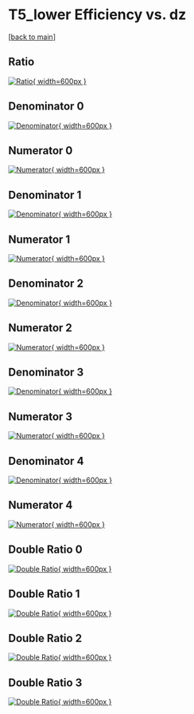 # T5_lower Efficiency vs. dz

[[back to main](./)]



## Ratio

[![Ratio](../mtv/var/T5_lower_loweta_321_1_eff_dz.png){ width=600px }](../mtv/var/T5_lower_loweta_321_1_eff_dz.pdf)

## Denominator 0

[![Denominator](../mtv/den/T5_lower_loweta_321_1_eff_dz_den0.png){ width=600px }](../mtv/den/T5_lower_loweta_321_1_eff_dz_den0.pdf)

## Numerator 0

[![Numerator](../mtv/num/T5_lower_loweta_321_1_eff_dz_num0.png){ width=600px }](../mtv/num/T5_lower_loweta_321_1_eff_dz_num0.pdf)

## Denominator 1

[![Denominator](../mtv/den/T5_lower_loweta_321_1_eff_dz_den1.png){ width=600px }](../mtv/den/T5_lower_loweta_321_1_eff_dz_den1.pdf)

## Numerator 1

[![Numerator](../mtv/num/T5_lower_loweta_321_1_eff_dz_num1.png){ width=600px }](../mtv/num/T5_lower_loweta_321_1_eff_dz_num1.pdf)

## Denominator 2

[![Denominator](../mtv/den/T5_lower_loweta_321_1_eff_dz_den2.png){ width=600px }](../mtv/den/T5_lower_loweta_321_1_eff_dz_den2.pdf)

## Numerator 2

[![Numerator](../mtv/num/T5_lower_loweta_321_1_eff_dz_num2.png){ width=600px }](../mtv/num/T5_lower_loweta_321_1_eff_dz_num2.pdf)

## Denominator 3

[![Denominator](../mtv/den/T5_lower_loweta_321_1_eff_dz_den3.png){ width=600px }](../mtv/den/T5_lower_loweta_321_1_eff_dz_den3.pdf)

## Numerator 3

[![Numerator](../mtv/num/T5_lower_loweta_321_1_eff_dz_num3.png){ width=600px }](../mtv/num/T5_lower_loweta_321_1_eff_dz_num3.pdf)

## Denominator 4

[![Denominator](../mtv/den/T5_lower_loweta_321_1_eff_dz_den4.png){ width=600px }](../mtv/den/T5_lower_loweta_321_1_eff_dz_den4.pdf)

## Numerator 4

[![Numerator](../mtv/num/T5_lower_loweta_321_1_eff_dz_num4.png){ width=600px }](../mtv/num/T5_lower_loweta_321_1_eff_dz_num4.pdf)

## Double Ratio 0

[![Double Ratio](../mtv/ratio/T5_lower_loweta_321_1_eff_dz_ratio0.png){ width=600px }](../mtv/ratio/T5_lower_loweta_321_1_eff_dz_ratio0.pdf)

## Double Ratio 1

[![Double Ratio](../mtv/ratio/T5_lower_loweta_321_1_eff_dz_ratio1.png){ width=600px }](../mtv/ratio/T5_lower_loweta_321_1_eff_dz_ratio1.pdf)

## Double Ratio 2

[![Double Ratio](../mtv/ratio/T5_lower_loweta_321_1_eff_dz_ratio2.png){ width=600px }](../mtv/ratio/T5_lower_loweta_321_1_eff_dz_ratio2.pdf)

## Double Ratio 3

[![Double Ratio](../mtv/ratio/T5_lower_loweta_321_1_eff_dz_ratio3.png){ width=600px }](../mtv/ratio/T5_lower_loweta_321_1_eff_dz_ratio3.pdf)

